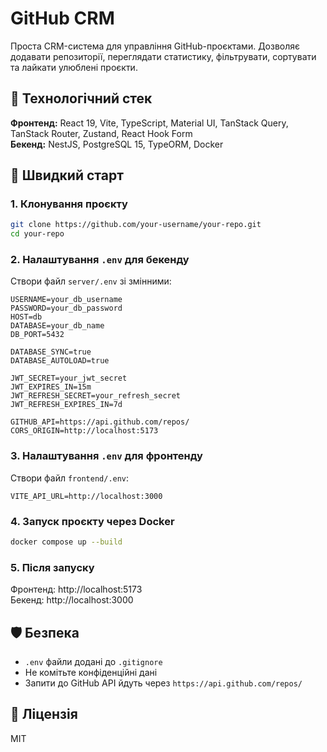# GitHub CRM

Проста CRM-система для управління GitHub-проєктами. Дозволяє додавати репозиторії, переглядати статистику, фільтрувати, сортувати та лайкати улюблені проєкти.

## 🧰 Технологічний стек

**Фронтенд:** React 19, Vite, TypeScript, Material UI, TanStack Query, TanStack Router, Zustand, React Hook Form  
**Бекенд:** NestJS, PostgreSQL 15, TypeORM, Docker

## 🚀 Швидкий старт

### 1. Клонування проєкту

```bash
git clone https://github.com/your-username/your-repo.git
cd your-repo
```

### 2. Налаштування `.env` для бекенду

Створи файл `server/.env` зі змінними:

```env
USERNAME=your_db_username
PASSWORD=your_db_password
HOST=db
DATABASE=your_db_name
DB_PORT=5432

DATABASE_SYNC=true
DATABASE_AUTOLOAD=true

JWT_SECRET=your_jwt_secret
JWT_EXPIRES_IN=15m
JWT_REFRESH_SECRET=your_refresh_secret
JWT_REFRESH_EXPIRES_IN=7d

GITHUB_API=https://api.github.com/repos/
CORS_ORIGIN=http://localhost:5173
```

### 3. Налаштування `.env` для фронтенду

Створи файл `frontend/.env`:

```env
VITE_API_URL=http://localhost:3000
```

### 4. Запуск проєкту через Docker

```bash
docker compose up --build
```

### 5. Після запуску

Фронтенд: http://localhost:5173  
Бекенд: http://localhost:3000

## 🛡 Безпека

- `.env` файли додані до `.gitignore`
- Не комітьте конфіденційні дані
- Запити до GitHub API йдуть через `https://api.github.com/repos/`

## 📃 Ліцензія

MIT
